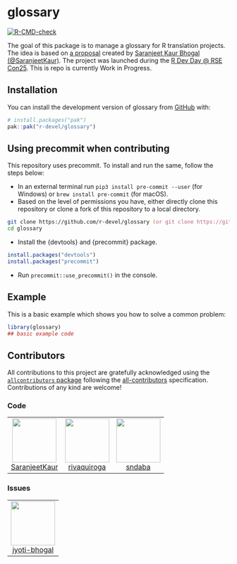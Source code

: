 
<!-- README.md is generated from README.Rmd. Please edit that file -->

# glossary

<!-- badges: start -->

[![R-CMD-check](https://github.com/r-devel/glossary/actions/workflows/R-CMD-check.yaml/badge.svg)](https://github.com/r-devel/glossary/actions/workflows/R-CMD-check.yaml)
<!-- badges: end -->

The goal of this package is to manage a glossary for R translation
projects. The idea is based on [a
proposal](https://github.com/SaranjeetKaur/isc_proposal_translations)
created by [Saranjeet Kaur Bhogal
(@SaranjeetKaur)](https://github.com/SaranjeetKaur/). The project was
launched during the [R Dev Day @ RSE
Con25](https://warwick.ac.uk/fac/sci/statistics/news/r-dev-day-rsecon25).
This is repo is currently Work in Progress.

## Installation

You can install the development version of glossary from
[GitHub](https://github.com/) with:

``` r
# install.packages("pak")
pak::pak("r-devel/glossary")
```

## Using precommit when contributing

This repository uses precommit. To install and run the same, follow the
steps below:

- In an external terminal run `pip3 install pre-commit --user` (for
  Windows) or `brew install pre-commit` (for macOS).
- Based on the level of permissions you have, either directly clone this
  repository or clone a fork of this repository to a local directory.

``` zsh
git clone https://github.com/r-devel/glossary (or git clone https://github.com/USER_NAME/glossary, if it is your fork of the repo)
cd glossary
```

- Install the {devtools} and {precommit} package.

``` r
install.packages("devtools")
install.packages("precommit")
```

- Run `precommit::use_precommit()` in the console.

## Example

This is a basic example which shows you how to solve a common problem:

``` r
library(glossary)
## basic example code
```

## Contributors


<!-- ALL-CONTRIBUTORS-LIST:START - Do not remove or modify this section -->
<!-- prettier-ignore-start -->
<!-- markdownlint-disable -->

All contributions to this project are gratefully acknowledged using the [`allcontributors` package](https://github.com/ropensci/allcontributors) following the [all-contributors](https://allcontributors.org) specification. Contributions of any kind are welcome!

### Code

<table>

<tr>
<td align="center">
<a href="https://github.com/SaranjeetKaur">
<img src="https://avatars.githubusercontent.com/u/28556616?v=4" width="100px;" alt=""/>
</a><br>
<a href="https://github.com/r-devel/glossary/commits?author=SaranjeetKaur">SaranjeetKaur</a>
</td>
<td align="center">
<a href="https://github.com/rivaquiroga">
<img src="https://avatars.githubusercontent.com/u/31421616?v=4" width="100px;" alt=""/>
</a><br>
<a href="https://github.com/r-devel/glossary/commits?author=rivaquiroga">rivaquiroga</a>
</td>
<td align="center">
<a href="https://github.com/sndaba">
<img src="https://avatars.githubusercontent.com/u/53818579?v=4" width="100px;" alt=""/>
</a><br>
<a href="https://github.com/r-devel/glossary/commits?author=sndaba">sndaba</a>
</td>
</tr>

</table>


### Issues

<table>

<tr>
<td align="center">
<a href="https://github.com/jyoti-bhogal">
<img src="https://avatars.githubusercontent.com/u/68017009?u=bd7a5480542d1a16ca303ca5724f2d73a30ccf47&v=4" width="100px;" alt=""/>
</a><br>
<a href="https://github.com/r-devel/glossary/issues?q=is%3Aissue+author%3Ajyoti-bhogal">jyoti-bhogal</a>
</td>
</tr>

</table>

<!-- markdownlint-enable -->
<!-- prettier-ignore-end -->
<!-- ALL-CONTRIBUTORS-LIST:END -->


